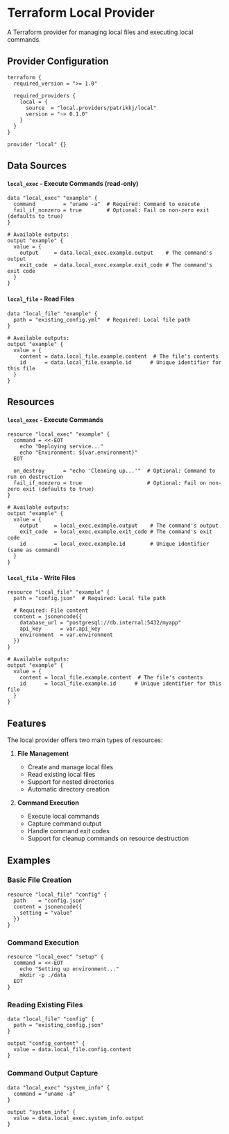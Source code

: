 # Terraform Local Provider

A Terraform provider for managing local files and executing local commands.

## Provider Configuration

```hcl
terraform {
  required_version = ">= 1.0"

  required_providers {
    local = {
      source  = "local.providers/patrikkj/local"
      version = "~> 0.1.0"
    }
  }
}

provider "local" {}
```

## Data Sources

#### `local_exec` - Execute Commands (read-only)

```hcl
data "local_exec" "example" {
  command         = "uname -a"  # Required: Command to execute
  fail_if_nonzero = true        # Optional: Fail on non-zero exit (defaults to true)
}

# Available outputs:
output "example" {
  value = {
    output     = data.local_exec.example.output    # The command's output
    exit_code  = data.local_exec.example.exit_code # The command's exit code
  }
}
```

#### `local_file` - Read Files

```hcl
data "local_file" "example" {
  path = "existing_config.yml"  # Required: Local file path
}

# Available outputs:
output "example" {
  value = {
    content = data.local_file.example.content  # The file's contents
    id      = data.local_file.example.id      # Unique identifier for this file
  }
}
```

## Resources

#### `local_exec` - Execute Commands

```hcl
resource "local_exec" "example" {
  command = <<-EOT
    echo "Deploying service..."
    echo "Environment: ${var.environment}"
  EOT

  on_destroy      = "echo 'Cleaning up...'"  # Optional: Command to run on destruction
  fail_if_nonzero = true                     # Optional: Fail on non-zero exit (defaults to true)
}

# Available outputs:
output "example" {
  value = {
    output     = local_exec.example.output    # The command's output
    exit_code  = local_exec.example.exit_code # The command's exit code
    id         = local_exec.example.id        # Unique identifier (same as command)
  }
}
```

#### `local_file` - Write Files

```hcl
resource "local_file" "example" {
  path = "config.json"  # Required: Local file path

  # Required: File content
  content = jsonencode({
    database_url = "postgresql://db.internal:5432/myapp"
    api_key      = var.api_key
    environment  = var.environment
  })
}

# Available outputs:
output "example" {
  value = {
    content = local_file.example.content  # The file's contents
    id      = local_file.example.id      # Unique identifier for this file
  }
}
```

## Features

The local provider offers two main types of resources:

1. **File Management**

   - Create and manage local files
   - Read existing local files
   - Support for nested directories
   - Automatic directory creation

2. **Command Execution**
   - Execute local commands
   - Capture command output
   - Handle command exit codes
   - Support for cleanup commands on resource destruction

## Examples

### Basic File Creation

```hcl
resource "local_file" "config" {
  path    = "config.json"
  content = jsonencode({
    setting = "value"
  })
}
```

### Command Execution

```hcl
resource "local_exec" "setup" {
  command = <<-EOT
    echo "Setting up environment..."
    mkdir -p ./data
  EOT
}
```

### Reading Existing Files

```hcl
data "local_file" "config" {
  path = "existing_config.json"
}

output "config_content" {
  value = data.local_file.config.content
}
```

### Command Output Capture

```hcl
data "local_exec" "system_info" {
  command = "uname -a"
}

output "system_info" {
  value = data.local_exec.system_info.output
}
```
